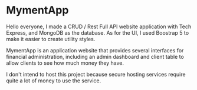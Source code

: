 # MymentApp

Hello everyone, I made a CRUD / Rest Full API website application with Tech
Express, and MongoDB as the database. As for the UI, I used Boostrap 5 
to make it easier to create utility styles.

MymentApp is an application website that provides several 
interfaces for financial administration, including an admin dashboard 
and client table to allow clients to see how much money they have.

I don't intend to host this project because secure hosting services 
require quite a lot of money to use the service.
